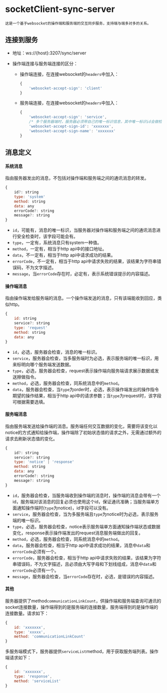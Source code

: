 # socketClient-sync-server
    这是一个基于websocket的操作端和服务端的交互同步服务，支持端与端多对多的关系。
## 连接到服务

- 地址：ws://{host}:3207/sync/server

- 操作端连接与服务端连接的区分：

  - 操作端连接，在连接websocket的`headers`中加入：

    ```js
    {
        'websocket-accept-sign': 'client'
    }
    ```

  - 服务端连接，在连接websocket的`headers`中加入：

    ```js
    {
        'websocket-accept-sign': 'service',
        /* 多个服务器端时，服务器必须带自己的唯一标识信息，其中唯一标识id会做检查 */
        'websocket-accept-sign-id': 'xxxxxxx',
        'websocket-accept-sign-name': 'xxxxxxx'
    }
    ```



## 消息定义



#### 系统消息

指由服务器发出的消息，不包括对操作端和服务端之间的通讯消息的转发。

```js
{
    id?: string
    type: 'system'
    method: string
    data: any
    errorCode?: string
    message?: string
}
```

- `id`，可能有，消息的唯一标识，当服务器对操作端和服务端之间的通讯消息进行安全检查时，该字段可能会有。
- `type`，一定有，系统消息只有system一种值。
- `method`，一定有，相当于http api中的接口地址。
- `data`，不一定有，相当于http api中请求成功的结果。
- `errorCode`，不一定有，相当于http api中请求失败的结果，该结果为字符串错误码，不为文字描述。
- `message`，当`errorCode`存在时，必定有，表示系统错误提示的内容描述。





#### 操作端消息

指由操作端发给服务端的消息。一个操作端发送的消息，只有该端能收到回应，类似http。

```js
{
    id: string
    service?: string
    type: 'request'
    method: string
    data: any
}
```

- `id`，必选，服务器会检查，消息的唯一标识。
- `service`，服务器会检查，当多服务端时为必选，表示服务端的唯一标识，用来标明向哪个服务端发送数据。
- `type`，必选，服务器会检查，request表示操作端向服务端请求展示数据或发送擦做指令。
- `method`，必选，服务器会检查，同系统消息中的`method`。
- `data`，服务器会检查，当`type`为order时，必选，表示操作端发出的操作指令期望的操作结果，相当于http api中的请求参数；当`type`为request时，该字段可根据需要选填。



#### 服务端消息

指由服务端发送给操作端的消息。服务端任何交互数据的变化，需要将该变化以notice的方式通知给操作端，操作端除了初始状态值的请求之外，无需通过额外的请求去刷新状态值的变化。

```js
{
    id?: string
    service?: string
    type: 'notice' | 'response'
    method: string
    data: any
    errorCode?: string
    message?: string
}
```

- `id`，服务器会检查，当服务端收到操作端的消息时，操作端的消息会带有一个id，服务端对该消息的回复必须也使用这个id，保证通讯准确；当服务端单方面通知操作端时(`type`为notice)，id字段可以没有。
- `service`，服务器会检查，当为多服务端且`type`为notice时为必选，表示服务端的唯一标识。
- `type`，必选，服务器会检查，notice表示服务端单方面通知操作端状态或数据变化，response表示操作端发出的request消息服务端做出的回复。
- `method`，必选，服务器会检查，同系统消息中的`method`。
- `data`，服务器会检查，相当于http api中请求成功的结果，消息中`data`和`errorCode`必须有一个。
- `errorCode`，服务器会检查，相当于http api中请求失败的结果，该结果为字符串错误码，不为文字描述，且必须由大写字母和下划线组成，消息中`data`和`errorCode`必须有一个。
- `message`，服务器会检查，当`errorCode`存在时，必选，是错误的内容描述。



#### 其他

服务器提供了method`communicationLinkCount`，供操作端和服务端查询可通讯的socket连接数量，操作端得到的是服务端的连接数量，服务端得到的是操作端的连接数量。请求如下：

```js
{
    id: 'xxxxxxx',
    type: 'xxxxx',
    method: 'communicationLinkCount'
}
```

多服务端模式下，服务器提供`serviceList`method，用于获取服务端列表。操作端请求如下：

```js
{
    id: 'xxxxxxx',
    type: 'response',
    method: 'serviceList'
}
```
